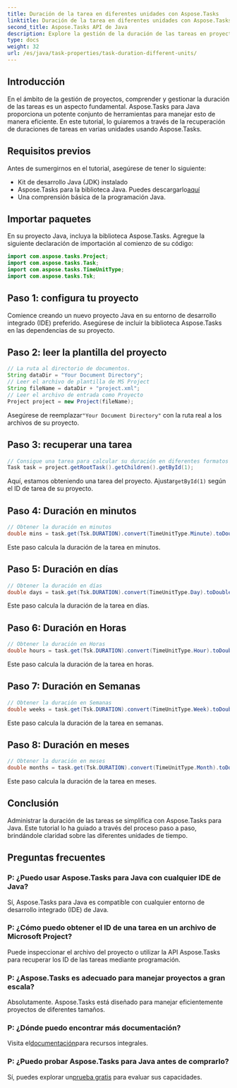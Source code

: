 ```yaml
---
title: Duración de la tarea en diferentes unidades con Aspose.Tasks
linktitle: Duración de la tarea en diferentes unidades con Aspose.Tasks
second_title: Aspose.Tasks API de Java
description: Explore la gestión de la duración de las tareas en proyectos Java con Aspose.Tasks. Calcule y convierta con precisión duraciones en minutos, días, horas, semanas y meses.
type: docs
weight: 32
url: /es/java/task-properties/task-duration-different-units/
---
```

## Introducción
En el ámbito de la gestión de proyectos, comprender y gestionar la duración de las tareas es un aspecto fundamental. Aspose.Tasks para Java proporciona un potente conjunto de herramientas para manejar esto de manera eficiente. En este tutorial, lo guiaremos a través de la recuperación de duraciones de tareas en varias unidades usando Aspose.Tasks.
## Requisitos previos
Antes de sumergirnos en el tutorial, asegúrese de tener lo siguiente:
- Kit de desarrollo Java (JDK) instalado
-  Aspose.Tasks para la biblioteca Java. Puedes descargarlo[aquí](https://releases.aspose.com/tasks/java/)
- Una comprensión básica de la programación Java.
## Importar paquetes
En su proyecto Java, incluya la biblioteca Aspose.Tasks. Agregue la siguiente declaración de importación al comienzo de su código:
```java
import com.aspose.tasks.Project;
import com.aspose.tasks.Task;
import com.aspose.tasks.TimeUnitType;
import com.aspose.tasks.Tsk;
```
## Paso 1: configura tu proyecto
Comience creando un nuevo proyecto Java en su entorno de desarrollo integrado (IDE) preferido. Asegúrese de incluir la biblioteca Aspose.Tasks en las dependencias de su proyecto.
## Paso 2: leer la plantilla del proyecto
```java
// La ruta al directorio de documentos.
String dataDir = "Your Document Directory";
// Leer el archivo de plantilla de MS Project
String fileName = dataDir + "project.xml";
// Leer el archivo de entrada como Proyecto
Project project = new Project(fileName);
```
 Asegúrese de reemplazar`"Your Document Directory"` con la ruta real a los archivos de su proyecto.
## Paso 3: recuperar una tarea
```java
// Consigue una tarea para calcular su duración en diferentes formatos
Task task = project.getRootTask().getChildren().getById(1);
```
 Aquí, estamos obteniendo una tarea del proyecto. Ajustar`getById(1)` según el ID de tarea de su proyecto.
## Paso 4: Duración en minutos
```java
// Obtener la duración en minutos
double mins = task.get(Tsk.DURATION).convert(TimeUnitType.Minute).toDouble();
```
Este paso calcula la duración de la tarea en minutos.
## Paso 5: Duración en días
```java
// Obtener la duración en días
double days = task.get(Tsk.DURATION).convert(TimeUnitType.Day).toDouble();
```
Este paso calcula la duración de la tarea en días.
## Paso 6: Duración en Horas
```java
// Obtener la duración en Horas
double hours = task.get(Tsk.DURATION).convert(TimeUnitType.Hour).toDouble();
```
Este paso calcula la duración de la tarea en horas.
## Paso 7: Duración en Semanas
```java
// Obtener la duración en Semanas
double weeks = task.get(Tsk.DURATION).convert(TimeUnitType.Week).toDouble();
```
Este paso calcula la duración de la tarea en semanas.
## Paso 8: Duración en meses
```java
// Obtener la duración en meses
double months = task.get(Tsk.DURATION).convert(TimeUnitType.Month).toDouble();
```
Este paso calcula la duración de la tarea en meses.
## Conclusión
Administrar la duración de las tareas se simplifica con Aspose.Tasks para Java. Este tutorial lo ha guiado a través del proceso paso a paso, brindándole claridad sobre las diferentes unidades de tiempo.
## Preguntas frecuentes
### P: ¿Puedo usar Aspose.Tasks para Java con cualquier IDE de Java?
Sí, Aspose.Tasks para Java es compatible con cualquier entorno de desarrollo integrado (IDE) de Java.
### P: ¿Cómo puedo obtener el ID de una tarea en un archivo de Microsoft Project?
Puede inspeccionar el archivo del proyecto o utilizar la API Aspose.Tasks para recuperar los ID de las tareas mediante programación.
### P: ¿Aspose.Tasks es adecuado para manejar proyectos a gran escala?
Absolutamente. Aspose.Tasks está diseñado para manejar eficientemente proyectos de diferentes tamaños.
### P: ¿Dónde puedo encontrar más documentación?
 Visita el[documentación](https://reference.aspose.com/tasks/java/)para recursos integrales.
### P: ¿Puedo probar Aspose.Tasks para Java antes de comprarlo?
 Sí, puedes explorar un[prueba gratis](https://releases.aspose.com/) para evaluar sus capacidades.